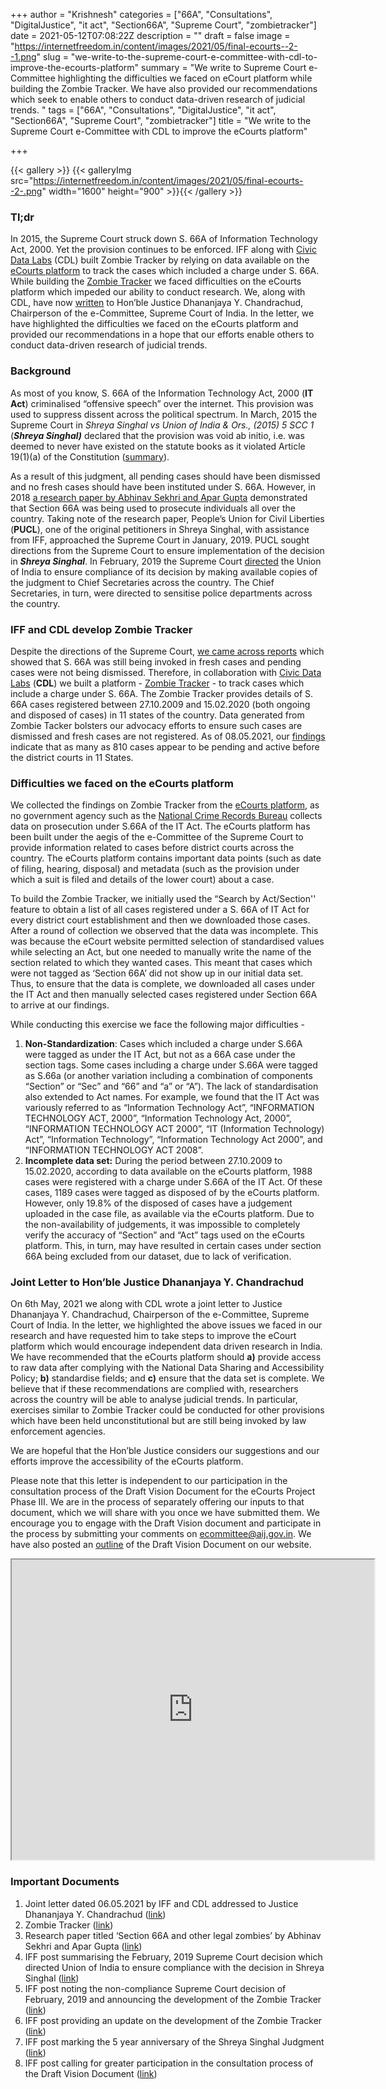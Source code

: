 +++
author = "Krishnesh"
categories = ["66A", "Consultations", "DigitalJustice", "it act", "Section66A", "Supreme Court", "zombietracker"]
date = 2021-05-12T07:08:22Z
description = ""
draft = false
image = "https://internetfreedom.in/content/images/2021/05/final-ecourts--2--1.png"
slug = "we-write-to-the-supreme-court-e-committee-with-cdl-to-improve-the-ecourts-platform"
summary = "We write to Supreme Court e-Committee highlighting the difficulties we faced on eCourt platform while building the Zombie Tracker. We have also provided our recommendations which seek to enable others to conduct data-driven research of judicial trends.  "
tags = ["66A", "Consultations", "DigitalJustice", "it act", "Section66A", "Supreme Court", "zombietracker"]
title = "We write to the Supreme Court e-Committee with CDL to improve the eCourts platform"

+++


{{< gallery >}}
{{< galleryImg  src="https://internetfreedom.in/content/images/2021/05/final-ecourts--2-.png" width="1600" height="900" >}}{{< /gallery >}}

>>>> <form><script src="https://checkout.razorpay.com/v1/payment-button.js" data-payment_button_id="pl_HLkgeWGQLMuddp" async> </script> </form>

### Tl;dr

In 2015, the Supreme Court struck down S. 66A of Information Technology Act, 2000. Yet the provision continues to be enforced. IFF along with [Civic Data Labs](https://civicdatalab.in/) (CDL) built Zombie Tracker by relying on data available on the [eCourts platform](https://ecourts.gov.in/ecourts_home/) to track the cases which included a charge under S. 66A.  While building the [Zombie Tracker](https://zombietracker.in/) we faced difficulties on the eCourts platform which impeded our ability to conduct research. We, along with CDL, have now [written](https://drive.google.com/file/d/1d8Vni_cB-ITm8ZZlc3-2Z7ayM0vDLdyH/view?usp=sharing) to Hon’ble Justice Dhananjaya Y. Chandrachud, Chairperson of the e-Committee, Supreme Court of India. In the letter, we have highlighted the difficulties we faced on the eCourts platform and provided our recommendations in a hope that our efforts enable others to conduct data-driven research of judicial trends.

### Background

As most of you know, S. 66A of the Information Technology Act, 2000 (**IT Act**) criminalised “offensive speech” over the internet.  This provision was used to suppress dissent across the political spectrum. In March, 2015 the Supreme Court in _Shreya Singhal vs Union of India & Ors., (2015) 5 SCC 1_ (_**Shreya Singhal)**_ declared that the provision was void ab initio, i.e. was deemed to never have existed on the statute books as it violated Article 19(1)(a) of the Constitution ([summary](https://globalfreedomofexpression.columbia.edu/cases/shreya-singhal-v-union-of-india/)).

As a result of this judgment, all pending cases should have been dismissed and no fresh cases should have been instituted under S. 66A. However, in 2018 [a research paper by Abhinav Sekhri and Apar Gupta](https://papers.ssrn.com/sol3/papers.cfm?abstract_id=3275893) demonstrated that Section 66A was being used to prosecute individuals all over the country. Taking note of the research paper, People’s Union for Civil Liberties (**PUCL**), one of the original petitioners in Shreya Singhal, with assistance from IFF, approached the Supreme Court in January, 2019. PUCL sought directions from the Supreme Court to ensure implementation of the decision in _**Shreya Singhal**_. In February, 2019 the Supreme Court [directed](https://internetfreedom.in/section-66a-bites-the-zombie-dust-righttomeme-section66a/) the Union of India to ensure compliance of its decision by making available copies of the judgment to Chief Secretaries across the country. The Chief Secretaries, in turn, were directed to sensitise police departments across the country.

### IFF and CDL develop Zombie Tracker

Despite the directions of the Supreme Court, [we came across reports](https://internetfreedom.in/66a-zombies-continue-to-menace-free-speech-on-the-internet/) which showed that S. 66A was still being invoked in fresh cases and pending cases were not being dismissed. Therefore, in collaboration with [Civic Data Labs](https://civicdatalab.in/) (**CDL**) we built a platform - [Zombie Tracker](https://zombietracker.in/) - to track cases which include a charge under S. 66A. The Zombie Tracker provides details of S. 66A cases registered between 27.10.2009 and 15.02.2020 (both ongoing and disposed of cases) in 11 states of the country. Data generated from Zombie Tacker bolsters our advocacy efforts to ensure such cases are dismissed and fresh cases are not registered. As of 08.05.2021, our [findings](https://zombietracker.in/viz/) indicate that as many as 810 cases appear to be pending and active before the district courts in 11 States.

### Difficulties we faced on the eCourts platform

We collected the findings on Zombie Tracker from the [eCourts platform](https://ecourts.gov.in/ecourts_home/static/about-us.php), as no government agency such as the [National Crime Records Bureau](https://ncrb.gov.in/) collects data on prosecution under S.66A of the IT Act. The eCourts platform has been built under the aegis of the e-Committee of the Supreme Court to provide information related to cases before district courts across the country. The eCourts platform contains important data points (such as date of filing, hearing, disposal) and metadata (such as the provision under which a suit is filed and details of the lower court) about a case.

To build the Zombie Tracker, we initially used the “Search by Act/Section'' feature to obtain a list of all cases registered under a S. 66A of IT Act for every district court establishment and then we downloaded those cases. After a round of collection we observed that the data was incomplete. This was because the eCourt website permitted selection of standardised values while selecting an Act, but one needed to manually write the name of the section related to which they wanted cases. This meant that cases which were not tagged as ‘Section 66A’ did not show up in our initial data set. Thus, to ensure that the data is complete, we downloaded all cases under the IT Act and then manually selected cases registered under Section 66A to arrive at our findings.

While conducting this exercise we face the following major difficulties -

1. **Non-Standardization**: Cases which included a charge under S.66A were tagged as under the IT Act, but not as a 66A case under the section tags. Some cases including a charge under S.66A were tagged as S.66a (or another variation including a combination of components “Section” or “Sec” and “66” and “a” or “A”). The lack of standardisation also extended to Act names. For example, we found that the IT Act was variously referred to as “Information Technology Act”, “INFORMATION TECHNOLOGY ACT, 2000”, “Information Technology Act, 2000”, “INFORMATION TECHNOLOGY ACT 2000”, “IT (Information Technology) Act”, “Information Technology”, “Information Technology Act 2000”, and “INFORMATION TECHNOLOGY ACT 2008”.
2. ******Incomplete data set:****** During the period between 27.10.2009 to 15.02.2020, according to data available on the eCourts platform, 1988 cases were registered with a charge under S.66A of the IT Act. Of these cases, 1189 cases were tagged as disposed of by the eCourts platform. However, only 19.8% of the disposed of cases have a judgement uploaded in the case file, as available via the eCourts platform. Due to the non-availability of judgements, it was impossible to completely verify the accuracy of “Section” and “Act” tags used on the eCourts platform. This, in turn, may have resulted in certain cases under section 66A being excluded from our dataset, due to lack of verification.

### Joint Letter to Hon’ble Justice Dhananjaya Y. Chandrachud

On 6th May, 2021 we along with CDL wrote a joint letter to Justice Dhananjaya Y. Chandrachud, Chairperson of the e-Committee, Supreme Court of India. In the letter, we highlighted the above issues we faced in our research and have requested him to take steps to improve the eCourt platform which would encourage independent data driven research in India. We have recommended that the eCourts platform should **a)** provide access to raw data after complying with the National Data Sharing and Accessibility Policy; **b)** standardise fields; and **c)** ensure that the data set is complete. We believe that if these recommendations are complied with, researchers across the country will be able to analyse judicial trends. In particular, exercises similar to Zombie Tracker could be conducted for other provisions which have been held unconstitutional but are still being invoked by law enforcement agencies.

We are hopeful that the Hon’ble Justice considers our suggestions and our efforts improve the accessibility of the eCourts platform.

Please note that this letter is independent to our participation in the consultation process of the Draft Vision Document for the eCourts Project Phase III. We are in the process of separately offering our inputs to that document, which we will share with you once we have submitted them. We encourage you to engage with the Draft Vision document and participate in the process by submitting your comments on ecommittee@aij.gov.in. We have also posted an [outline](https://internetfreedom.in/digitization-of-indian-judiciary-phase-iii/) of the Draft Vision Document on our website.

<iframe src="https://drive.google.com/file/d/1_q3_VzEtbNAcGlLi9J_tVcCg86aDswGD/preview" width="580" height="480"></iframe>

### Important Documents

1. Joint letter dated 06.05.2021 by IFF and CDL addressed to Justice Dhananjaya Y. Chandrachud ([link](https://drive.google.com/file/d/1d8Vni_cB-ITm8ZZlc3-2Z7ayM0vDLdyH/view?usp=sharing))
2. Zombie Tracker ([link](https://zombietracker.in/))
3. Research paper titled ‘Section 66A and other legal zombies’ by Abhinav Sekhri and Apar Gupta ([link](https://papers.ssrn.com/sol3/papers.cfm?abstract_id=3275893))
4. IFF post summarising the February, 2019 Supreme Court decision which directed Union of India to ensure compliance with the decision in Shreya Singhal ([link](https://internetfreedom.in/section-66a-bites-the-zombie-dust-righttomeme-section66a/))
5. IFF post noting the non-compliance Supreme Court decision of February, 2019 and announcing the development of the Zombie Tracker ([link](https://internetfreedom.in/66a-zombies-continue-to-menace-free-speech-on-the-internet/))
6. IFF post providing an update on the development of the Zombie Tracker ([link](https://internetfreedom.in/update-on-zombie-tracker/))
7. IFF post marking the 5 year anniversary of the Shreya Singhal Judgment ([link](https://internetfreedom.in/marking-the-5-year-anniversary-of-the-shreya-singhal-judgement/))
8. IFF post calling for greater participation in the consultation process of the Draft Vision Document ([link](https://internetfreedom.in/digitization-of-indian-judiciary-phase-iii/))

> > > <form><script src="https://cdn.razorpay.com/static/widget/subscription-button.js" data-subscription_button_id="pl_HLk5qU1K35hmPH" data-button_theme="brand-color" async> </script> </form>





